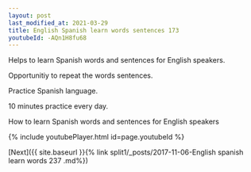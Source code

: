 ```yaml
---
layout: post
last_modified_at: 2021-03-29
title: English Spanish learn words sentences 173 
youtubeId: -AQn1H8fu68
---
```

 
 
Helps to learn Spanish words and sentences for English speakers.

Opportunitiy to repeat the words sentences. 

Practice Spanish language. 
 
10 minutes practice every day. 
 
How to learn Spanish words and sentences for English speakers 
 
{% include youtubePlayer.html id=page.youtubeId %}
 
 
[Next]({{ site.baseurl }}{% link  split1/_posts/2017-11-06-English spanish learn words 237 .md%})
 
